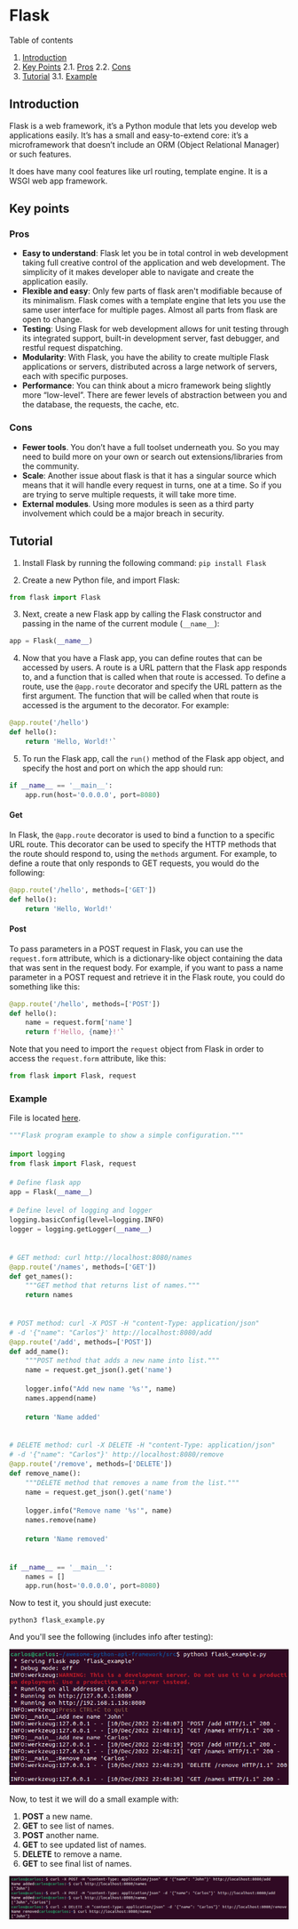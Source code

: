 # Flask

Table of contents

1. [Introduction](#introduction)
2. [Key Points](#key-points)
2.1. [Pros](#pros)
2.2. [Cons](#cons)
3. [Tutorial](#tutorial)
3.1. [Example](#example)

## Introduction

Flask is a web framework, it’s a Python module that lets you develop web applications easily. It’s has a small and easy-to-extend core: it’s a microframework that doesn’t include an ORM (Object Relational Manager) or such features.

It does have many cool features like url routing, template engine. It is a WSGI web app framework.

## Key points

### Pros

* **Easy to understand**: Flask let you be in total control in web development taking full creative control of the application and web development. The simplicity of it makes developer able to navigate and create the application easily.
* **Flexible and easy**: Only few parts of flask aren't modifiable because of its minimalism. Flask comes with a template engine that lets you use the same user interface for multiple pages. Almost all parts from flask are open to change.
* **Testing**: Using Flask for web development allows for unit testing through its integrated support, built-in development server, fast debugger, and restful request dispatching.
* **Modularity**: With Flask, you have the ability to create multiple Flask applications or servers, distributed across a large network of servers, each with specific purposes.
* **Performance**: You can think about a micro framework being slightly more “low-level”. There are fewer levels of abstraction between you and the database, the requests, the cache, etc.

### Cons


* **Fewer tools**. You don’t have a full toolset underneath you. So you may need to build more on your own or search out extensions/libraries from the community.
* **Scale**: Another issue about flask is that it has a singular source which means that it will handle every request in turns, one at a time. So if you are trying to serve multiple requests, it will take more time.
* **External modules**. Using more modules is seen as a third party involvement which could be a major breach in security.

## Tutorial

1. Install Flask by running the following command: `pip install Flask`

2. Create a new Python file, and import Flask:

```python
from flask import Flask
```

3. Next, create a new Flask app by calling the Flask constructor and passing in the name of the current module (`__name__`):

```python
app = Flask(__name__)
```

4. Now that you have a Flask app, you can define routes that can be accessed by users. A route is a URL pattern that the Flask app responds to, and a function that is called when that route is accessed. To define a route, use the `@app.route` decorator and specify the URL pattern as the first argument. The function that will be called when that route is accessed is the argument to the decorator. For example:

```python
@app.route('/hello')
def hello():
    return 'Hello, World!'`
```

5. To run the Flask app, call the `run()` method of the Flask app object, and specify the host and port on which the app should run:

```python
if __name__ == '__main__':
    app.run(host='0.0.0.0', port=8080)
```

#### Get

In Flask, the `@app.route` decorator is used to bind a function to a specific URL route. This decorator can be used to specify the HTTP methods that the route should respond to, using the `methods` argument. For example, to define a route that only responds to GET requests, you would do the following:

```python
@app.route('/hello', methods=['GET'])
def hello():
    return 'Hello, World!'

```

#### Post

To pass parameters in a POST request in Flask, you can use the `request.form` attribute, which is a dictionary-like object containing the data that was sent in the request body. For example, if you want to pass a name parameter in a POST request and retrieve it in the Flask route, you could do something like this:

```python
@app.route('/hello', methods=['POST'])
def hello():
    name = request.form['name']
    return f'Hello, {name}!'`
```

Note that you need to import the `request` object from Flask in order to access the `request.form` attribute, like this:

```python
from flask import Flask, request
```

### Example

File is located [here](https://github.com/Carlosma7/awesome-python-api-framework/blob/main/src/flask_example.py).

```python
"""Flask program example to show a simple configuration."""

import logging
from flask import Flask, request

# Define flask app
app = Flask(__name__)

# Define level of logging and logger
logging.basicConfig(level=logging.INFO)
logger = logging.getLogger(__name__)


# GET method: curl http://localhost:8080/names
@app.route('/names', methods=['GET'])
def get_names():
    """GET method that returns list of names."""
    return names


# POST method: curl -X POST -H "content-Type: application/json"
# -d '{"name": "Carlos"}' http://localhost:8080/add
@app.route('/add', methods=['POST'])
def add_name():
    """POST method that adds a new name into list."""
    name = request.get_json().get('name')

    logger.info("Add new name '%s'", name)
    names.append(name)

    return 'Name added'


# DELETE method: curl -X DELETE -H "content-Type: application/json"
# -d '{"name": "Carlos"}' http://localhost:8080/remove
@app.route('/remove', methods=['DELETE'])
def remove_name():
    """DELETE method that removes a name from the list."""
    name = request.get_json().get('name')

    logger.info("Remove name '%s'", name)
    names.remove(name)

    return 'Name removed'


if __name__ == '__main__':
    names = []
    app.run(host='0.0.0.0', port=8080)
```

Now to test it, you should just execute:

```shell
python3 flask_example.py
```

And you'll see the following (includes info after testing):

![Flask execution](../img/flask_execution.png)

Now, to test it we will do a small example with:
1. **POST** a new name.
2. **GET** to see list of names.
3. **POST** another name.
4. **GET** to see updated list of names.
5. **DELETE** to remove a name.
6. **GET** to see final list of names.

![Curl requests](../img/flask_curl.png)
